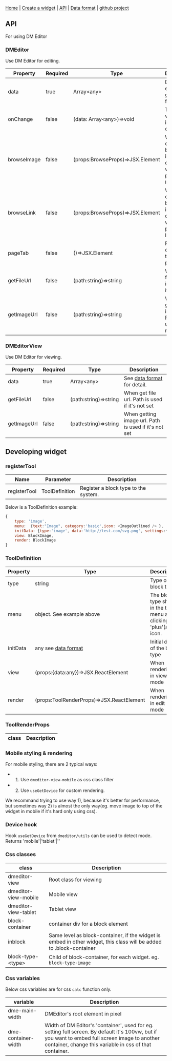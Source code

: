 
[Home](/) | [Create a widget](/create-widget) | [API](/api) | [Data format](/data-format) | [github project](https://github.com/dmeditor/dmeditor)

## API

For using DM Editor



### DMEditor
Use DM Editor for editing.

Property|Required|Type|Description|
------|---|-----|----|
data|true|Array\<any\>|Data for editing. See [data format](./data-format) for detail.|
onChange|false|(data: Array\<any\>)=>void| Trigged when there is data change
browseImage|false|(props:BrowseProps)=>JSX.Element|When calling browse image, by default it will propmpt a input dialog|
browseLink|false|(props:BrowseProps)=>JSX.Element|When calling browse image, by default it will propmpt a input dialog|
pageTab|false|()=>JSX.Element|Function component to render page tab|
getFileUrl|false|(path:string)=>string|When get file url. Path is used if it's not set|
getImageUrl|false|(path:string)=>string|When getting image url. Path is used if it's not set|
  

### DMEditorView
Use DM Editor for viewing.

Property|Required|Type|Description|
------|---|-----|----|
data|true|Array\<any\>|See [data format](./data-format) for detail.|
getFileUrl|false|(path:string)=>string|When get file url. Path is used if it's not set|
getImageUrl|false|(path:string)=>string|When getting image url. Path is used if it's not set|

<!--
### BrowseProps
  
Property|Required|Type|Description|
------|---|-----|----|
type|true|'file'\|'image'|Image or file|
adding||||
onConfirm||||
onCancel||||
defalutValue||||  



  
## For creating widget

### ToolDefinition

### BlockList

### Ranger

### PickColor

### PropertyGroup

### PropertyItem
-->

## Developing widget

### registerTool

Name|Parameter|Description
-----|---|---|
registerTool|ToolDefinition|Register a block type to the system.

Below is a ToolDefinition example:

```javascript
{
    type: 'image',
    menu:  {text:"Image", category:'basic',icon: <ImageOutlined /> },
    initData: {type:'image', data:'http://test.com/svg.png', settings:{}},
    view: BlockImage,
    render: BlockImage
}
```

### ToolDefinition

Property|Type|Description
-----|---|---|
type|string| Type of the block type
menu|object. See example above| The block type shown in the tool menu after clicking 'plus'(add) icon.
initData|any see [data format](/data-format)| Initial data of the block type
view| (props:{data:any})=>JSX.ReactElement| When rendering in view mode
render|(props:ToolRenderProps)=>JSX.ReactElement| When rendering in edit mode

### ToolRenderProps

class |Description|
------|-----|


### Mobile styling & rendering
For mobile styling, there are 2 typical ways: 
- 1) Use `dmeditor-view-mobile` as css class filter 
- 2) Use `useGetDevice` for custom rendering.

We recommand trying to use way 1), because it's better for performance, but sometimes way 2) is almost the only way(eg. move image to top of the widget in mobile if it's hard only using css).


### Device hook
Hook `useGetDevice` from `dmeditor/utils` can be used to detect mode. Returns 'mobile'|'tablet'|''


### Css classes

class |Description|
------|-----|
dmeditor-view | Root class for viewing |
dmeditor-view-mobile | Mobile view |
dmeditor-view-tablet | Tablet view |
block-container | container div for a block element |
inblock | Same level as block-container, if the widget is embed in other widget, this class will be added to .block-container |
block-type-\<type\> | Child of block-container, for each widget. eg. `block-type-image` |

### Css variables

Below css variables are for css `calc` function only.

variable |Description|
------|---|
dme-main-width|DMEditor's root element in pixel
dme-container-width|Width of DM Editor's 'container', used for eg. setting full screen. By default it's 100vw, but if you want to embed full screen image to another container, change this variable in css of that container. 




